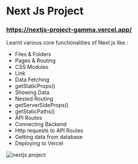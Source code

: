 # Next Js Project

### https://nextjs-project-gamma.vercel.app/


Learnt various core functionalities of Next.js like : 
- Files & Folders
- Pages & Routing
- CSS Modules
- Link
- Data Fetching
- getStaticProps()
- Showing Data
- Nested Routing
- getServerSideProps()
- getStaticPaths()
- API Routes
- Connecting Backend
- Http requests to API Routes
- Getting data from database
- Deploying to Vercel


![nextjs project](https://user-images.githubusercontent.com/51362126/132877684-336888d0-ab5c-4558-8da7-8f6f6e384e45.png)

